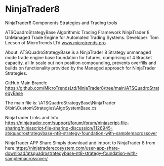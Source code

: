 # NinjaTrader8
NinjaTrader8 Components Strategies and Trading tools

ATSQuadroStrategyBase
Algorithmic Trading Framework NinjaTrader 8 UnManaged Trade Engine for Automated Trading Systems.
Developer: Tom Leeson of MicroTrends LTd www.microtrends.pro

About: ATSQuadroStrategyBase is a NinjaTrader 8 Strategy unmanaged mode trade engine base foundation for futures, comprising of 4 Bracket capacity, all In scale out non position compounding,  prevents overfills and builds on functionality provided by the Managed approach for NinjaTrader Strategies. 

GitHub Main Branch:
https://github.com/MicroTrendsLtd/NinjaTrader8/tree/main/ATSQuadroStrategyBase

The main file is:
\ATSQuadroStrategyBase\NinjaTrader 8\bin\Custom\Strategies\AlgoSystemBase.cs

NinjaTrader Links and Info
https://ninjatrader.com/support/forum/forum/ninjascript-file-sharing/ninjascript-file-sharing-discussion/1126945-atsquadrostrategybase-nt8-strategy-foundation-with-samplemacrossover

NinjaTrader APP Share
Simply download and import to NinjaTrader 8 from here
https://ninjatraderecosystem.com/user-app-share-download/atsquadrostrategybase-nt8-strategy-foundation-with-samplemacrossover/



